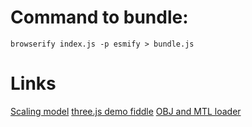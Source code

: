 # Command to bundle:
`browserify index.js -p esmify > bundle.js`

# Links
[Scaling model](https://stackoverflow.com/questions/24723471/three-js-scale-model-with-scale-set-or-increase-model-size)
[three.js demo fiddle](http://jsfiddle.net/g2evz0q5/)
[OBJ and MTL loader](https://github.com/mrdoob/three.js/blob/master/examples/webgl_loader_obj_mtl.html)